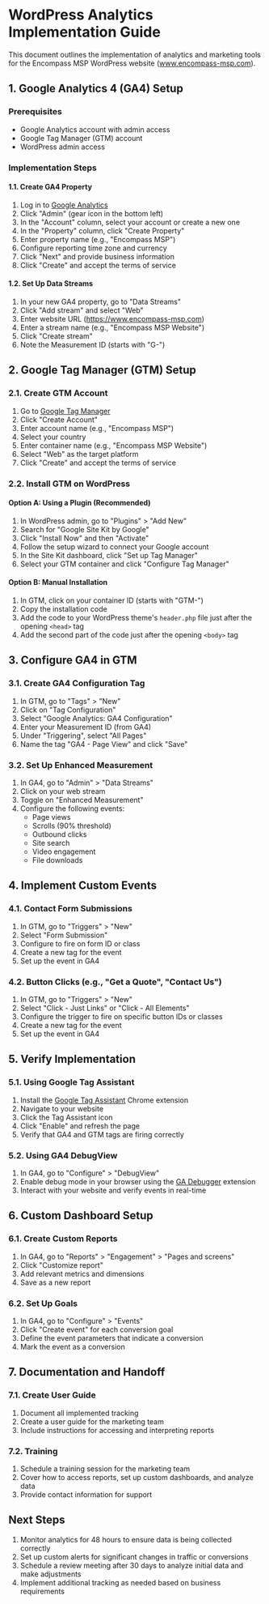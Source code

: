# WordPress Analytics Implementation Guide

This document outlines the implementation of analytics and marketing tools for the Encompass MSP WordPress website (www.encompass-msp.com).

## 1. Google Analytics 4 (GA4) Setup

### Prerequisites
- Google Analytics account with admin access
- Google Tag Manager (GTM) account
- WordPress admin access

### Implementation Steps

#### 1.1. Create GA4 Property
1. Log in to [Google Analytics](https://analytics.google.com/)
2. Click "Admin" (gear icon in the bottom left)
3. In the "Account" column, select your account or create a new one
4. In the "Property" column, click "Create Property"
5. Enter property name (e.g., "Encompass MSP")
6. Configure reporting time zone and currency
7. Click "Next" and provide business information
8. Click "Create" and accept the terms of service

#### 1.2. Set Up Data Streams
1. In your new GA4 property, go to "Data Streams"
2. Click "Add stream" and select "Web"
3. Enter website URL (https://www.encompass-msp.com)
4. Enter a stream name (e.g., "Encompass MSP Website")
5. Click "Create stream"
6. Note the Measurement ID (starts with "G-")

## 2. Google Tag Manager (GTM) Setup

### 2.1. Create GTM Account
1. Go to [Google Tag Manager](https://tagmanager.google.com/)
2. Click "Create Account"
3. Enter account name (e.g., "Encompass MSP")
4. Select your country
5. Enter container name (e.g., "Encompass MSP Website")
6. Select "Web" as the target platform
7. Click "Create" and accept the terms of service

### 2.2. Install GTM on WordPress

#### Option A: Using a Plugin (Recommended)
1. In WordPress admin, go to "Plugins" > "Add New"
2. Search for "Google Site Kit by Google"
3. Click "Install Now" and then "Activate"
4. Follow the setup wizard to connect your Google account
5. In the Site Kit dashboard, click "Set up Tag Manager"
6. Select your GTM container and click "Configure Tag Manager"

#### Option B: Manual Installation
1. In GTM, click on your container ID (starts with "GTM-")
2. Copy the installation code
3. Add the code to your WordPress theme's `header.php` file just after the opening `<head>` tag
4. Add the second part of the code just after the opening `<body>` tag

## 3. Configure GA4 in GTM

### 3.1. Create GA4 Configuration Tag
1. In GTM, go to "Tags" > "New"
2. Click on "Tag Configuration"
3. Select "Google Analytics: GA4 Configuration"
4. Enter your Measurement ID (from GA4)
5. Under "Triggering", select "All Pages"
6. Name the tag "GA4 - Page View" and click "Save"

### 3.2. Set Up Enhanced Measurement
1. In GA4, go to "Admin" > "Data Streams"
2. Click on your web stream
3. Toggle on "Enhanced Measurement"
4. Configure the following events:
   - Page views
   - Scrolls (90% threshold)
   - Outbound clicks
   - Site search
   - Video engagement
   - File downloads

## 4. Implement Custom Events

### 4.1. Contact Form Submissions
1. In GTM, go to "Triggers" > "New"
2. Select "Form Submission"
3. Configure to fire on form ID or class
4. Create a new tag for the event
5. Set up the event in GA4

### 4.2. Button Clicks (e.g., "Get a Quote", "Contact Us")
1. In GTM, go to "Triggers" > "New"
2. Select "Click - Just Links" or "Click - All Elements"
3. Configure the trigger to fire on specific button IDs or classes
4. Create a new tag for the event
5. Set up the event in GA4

## 5. Verify Implementation

### 5.1. Using Google Tag Assistant
1. Install the [Google Tag Assistant](https://tagassistant.google.com/) Chrome extension
2. Navigate to your website
3. Click the Tag Assistant icon
4. Click "Enable" and refresh the page
5. Verify that GA4 and GTM tags are firing correctly

### 5.2. Using GA4 DebugView
1. In GA4, go to "Configure" > "DebugView"
2. Enable debug mode in your browser using the [GA Debugger](https://chrome.google.com/webstore/detail/google-analytics-debugger/jnkmfdileelhofjcijamephohjechhna) extension
3. Interact with your website and verify events in real-time

## 6. Custom Dashboard Setup

### 6.1. Create Custom Reports
1. In GA4, go to "Reports" > "Engagement" > "Pages and screens"
2. Click "Customize report"
3. Add relevant metrics and dimensions
4. Save as a new report

### 6.2. Set Up Goals
1. In GA4, go to "Configure" > "Events"
2. Click "Create event" for each conversion goal
3. Define the event parameters that indicate a conversion
4. Mark the event as a conversion

## 7. Documentation and Handoff

### 7.1. Create User Guide
1. Document all implemented tracking
2. Create a user guide for the marketing team
3. Include instructions for accessing and interpreting reports

### 7.2. Training
1. Schedule a training session for the marketing team
2. Cover how to access reports, set up custom dashboards, and analyze data
3. Provide contact information for support

## Next Steps

1. Monitor analytics for 48 hours to ensure data is being collected correctly
2. Set up custom alerts for significant changes in traffic or conversions
3. Schedule a review meeting after 30 days to analyze initial data and make adjustments
4. Implement additional tracking as needed based on business requirements
